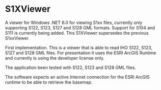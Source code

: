 # S1XViewer
A viewer for Windows .NET 6.0 for viewing S1xx files, currently only supporting S122, S123, S127 and S128 GML formats. Support for S104 and S111 is currently being added. This S1XViewer supersedes the previous S1xxViewer. 

First implementation. This is a viewer that is able to read IHO S122, S123, S127 and S128 GML files. For presentation it uses the ESRI ArcGIS Runtime and currently is using the developer license only.

The application been tested with S122, S123 and S128 GML files.

The software expects an active Internet connection for the ESRI ArcGIS runtime to be able to retrieve the basemap.
